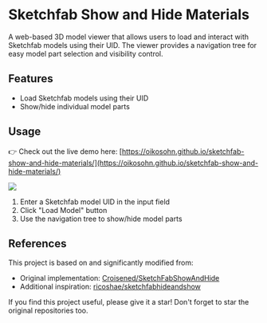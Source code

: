 # Sketchfab Show and Hide Materials

A web-based 3D model viewer that allows users to load and interact with Sketchfab models using their UID. The viewer provides a navigation tree for easy model part selection and visibility control.

## Features

- Load Sketchfab models using their UID
- Show/hide individual model parts

## Usage

👉 Check out the live demo here: [https://oikosohn.github.io/sketchfab-show-and-hide-materials/](https://oikosohn.github.io/sketchfab-show-and-hide-materials/)

<img src="./assets/demo.gif">

1. Enter a Sketchfab model UID in the input field
2. Click "Load Model" button
3. Use the navigation tree to show/hide model parts

## References

This project is based on and significantly modified from:
- Original implementation: [Croisened/SketchFabShowAndHide](https://github.com/Croisened/SketchFabShowAndHide)
- Additional inspiration: [ricoshae/sketchfabhideandshow](https://github.com/ricoshae/sketchfabhideandshow)

If you find this project useful, please give it a star! Don't forget to star the original repositories too.
